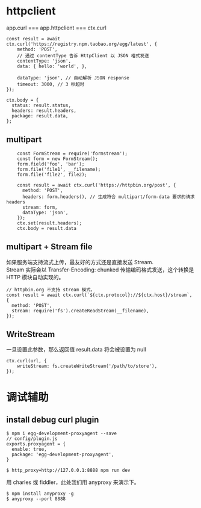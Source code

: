
# httpclient
app.curl === app.httpclient === ctx.curl

    const result = await ctx.curl('https://registry.npm.taobao.org/egg/latest', {
        method: 'POST',
        // 通过 contentType 告诉 HttpClient 以 JSON 格式发送
        contentType: 'json',
        data: { hello: 'world', },

        dataType: 'json', // 自动解析 JSON response
        timeout: 3000, // 3 秒超时
    });

    ctx.body = {
      status: result.status,
      headers: result.headers,
      package: result.data,
    };

## multipart

        const FormStream = require('formstream');
        const form = new FormStream();
        form.field('foo', 'bar');
        form.file('file1', __filename);
        form.file('file2', file2);

        const result = await ctx.curl('https://httpbin.org/post', {
          method: 'POST',
          headers: form.headers(), // 生成符合 multipart/form-data 要求的请求 headers
          stream: form,
          dataType: 'json',
        });
        ctx.set(result.headers);
        ctx.body = result.data

## multipart + Stream file
如果服务端支持流式上传，最友好的方式还是直接发送 Stream.\
Stream 实际会以 Transfer-Encoding: chunked 传输编码格式发送，这个转换是 HTTP 模块自动实现的。

    // httpbin.org 不支持 stream 模式，
    const result = await ctx.curl(`${ctx.protocol}://${ctx.host}/stream`, {
      method: 'POST',
      stream: require('fs').createReadStream(__filename),
    });

## WriteStream
一旦设置此参数，那么返回值 result.data 将会被设置为 null

    ctx.curl(url, {
        writeStream: fs.createWriteStream('/path/to/store'),
    });

# 调试辅助

## install debug curl plugin

    $ npm i egg-development-proxyagent --save
    // config/plugin.js
    exports.proxyagent = {
      enable: true,
      package: 'egg-development-proxyagent',
    }

    $ http_proxy=http://127.0.0.1:8888 npm run dev

用 charles 或 fiddler，此处我们用 anyproxy 来演示下。

    $ npm install anyproxy -g
    $ anyproxy --port 8888
